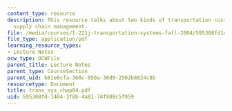 ```yaml
---
content_type: resource
description: This resource talks about two kinds of transportation customers, and
  supply chain management.
file: /media/courses/1-221j-transportation-systems-fall-2004/595308fd14043f8b4a8174f808c5f959_trans_sys_chap04.pdf
file_type: application/pdf
learning_resource_types:
- Lecture Notes
ocw_type: OCWFile
parent_title: Lecture Notes
parent_type: CourseSection
parent_uid: b81e0cfa-368c-050a-30d0-2502b8824c8b
resourcetype: Document
title: trans_sys_chap04.pdf
uid: 595308fd-1404-3f8b-4a81-74f808c5f959
---
```

